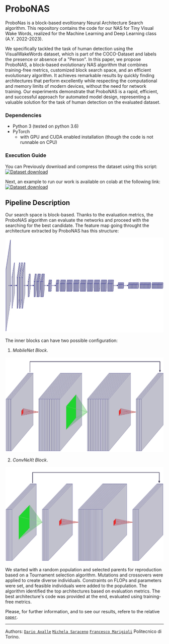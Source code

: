 # ProboNAS
ProboNas is a block-based evoltionary Neural Architecture Search algorithm.
This repository contains the code for our NAS for Tiny Visual Wake Words, realized for the Machine Learning and Deep Learning class (A.Y. 2022-2023).

We specifically tackled the task of human detection using the VisualWakeWords dataset, which is part of the COCO-Dataset and labels the presence or absence of a "Person". In this paper, we propose ProboNAS, a block-based evolutionary NAS algorithm that combines training-free metrics, customized block search space, and an efficient evolutionary algorithm. It achieves remarkable results by quickly finding architectures that perform excellently while respecting the computational and memory limits of modern devices, without the need for network training. Our experiments demonstrate that ProboNAS is a rapid, efficient, and successful approach for automated model design, representing a valuable solution for the task of human detection on the evaluated dataset.


### Dependencies
* Python 3 (tested on python 3.6)
* PyTorch
  * with GPU and CUDA enabled installation (though the code is not runnable on CPU)
 
### Execution Guide
You can Previously download and compress the dataset using this script: [![Dataset download](https://colab.research.google.com/assets/colab-badge.svg)](https://colab.research.google.com/drive/1zPJwTzZyh9xpxfFbhV1dmHH-FYe0ITa-#scrollTo=qkIbAzgB02De)

Next, an example to run our work is available on colab at the following link: [![Dataset download](https://colab.research.google.com/assets/colab-badge.svg)](https://colab.research.google.com/drive/13iaHOeUwYgUas3jofnPpXukBllm6fypu#scrollTo=W3tARQvUGkbb)

## Pipeline Description
Our search space is block-based. Thanks to the evaluation metrics, the ProboNAS algorithm can evaluate the networks and proceed with the searching for the best candidate. The feature map going throught the architecture extracted by ProboNAS has this structure:

<div align="center">
  <img src="https://github.com/FrancescoMarigioli98/ProboNAS/blob/main/imgs/Network.png" alt="Alt text" title="Network" width="700" height="300">
</div>

The inner blocks can have two possible configuration:
1. *MobileNet Block*.

<div align="center">
  <img src="https://github.com/FrancescoMarigioli98/ProboNAS/blob/main/imgs/Mobilenet.png" alt="Alt text" title="Preprocessing pipeline" width="700" height="300">
</div>




2. *ConvNeXt Block*.

<div align="center">
  <img src="https://github.com/FrancescoMarigioli98/ProboNAS/blob/main/imgs/Convnext.png" alt="Alt text" title="Preprocessing pipeline" width="700" height="300">
</div>

<p>

We started with a random population and selected parents for reproduction based on a Tournament selection algorithm. Mutations and crossovers were applied to create diverse individuals. Constraints on FLOPs and parameters were set, and feasible individuals were added to the population. The algorithm identified the top architectures based on evaluation metrics. The best architecture's code was provided at the end, evaluated using training-free metrics.

Please, for further information, and to see our results, refere to the relative [`paper`](https://github.com/FrancescoMarigioli98/ProboNAS/blob/main/ProboNAS.pdf).

----

Authors: [`Dario Avalle`](https://github.com/davalle99) [`Michela Saraceno`](https://github.com/michelasaraceno) [`Francesco Marigioli`](https://github.com/FrancescoMarigioli98) Politecnico di Torino.
